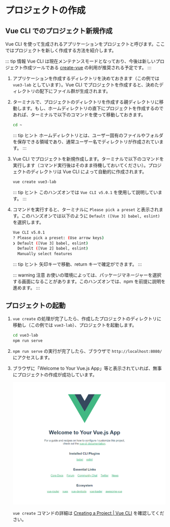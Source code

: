 # プロジェクトの作成

## Vue CLI でのプロジェクト新規作成

Vue CLI を使って生成されるアプリケーションをプロジェクトと呼びます。ここではプロジェクトを新しく作成する方法を紹介します。

::: tip 情報
Vue CLI は現在メンテナンスモードとなっており、今後は新しいプロジェクト作成ツールである [create-vue](https://github.com/vuejs/create-vue) の利用が推奨される予定です。
:::

1. アプリケーションを作成するディレクトリを決めておきます（この例では `vue3-lab` としています）。Vue CLI でプロジェクトを作成すると、決めたディレクトリの配下にファイル群が生成されます。

2. ターミナルで、プロジェクトのディレクトリを作成する親ディレクトリに移動します。もし、ホームディレクトリの直下にプロジェクトを作成するのであれば、ターミナルで以下のコマンドを使って移動しておきます。

   ```sh
   cd ~
   ```

   ::: tip ヒント
   ホームディレクトリとは、ユーザー固有のファイルやフォルダを保存できる領域であり、通常ユーザー名でディレクトリが作成されています。
   :::

3. Vue CLI でプロジェクトを新規作成します。ターミナルで以下のコマンドを実行します（コマンド実行後はそのまま待機しておいてください）。プロジェクトのディレクトリは Vue CLI によって自動的に作成されます。

   ```sh
   vue create vue3-lab
   ```

   ::: tip ヒント
   このハンズオンでは `Vue CLI v5.0.1` を使用して説明しています。
   :::

4. コマンドを実行すると、ターミナルに `Please pick a preset` と表示されます。このハンズオンでは以下のように `Default ([Vue 3] babel, eslint) ` を選択します。

   ```sh
   Vue CLI v5.0.1
   ? Please pick a preset: (Use arrow keys)
   ❯ Default ([Vue 3] babel, eslint)
     Default ([Vue 2] babel, eslint)
     Manually select features
   ```

   ::: tip ヒント
   矢印キーで移動、return キーで確定ができます。
   :::

   ::: warning 注意
   お使いの環境によっては、パッケージマネージャーを選択する画面になることがあります。このハンズオンでは、npm を前提に説明を進めます。
   :::

## プロジェクトの起動

1. `vue create` の処理が完了したら、作成したプロジェクトのディレクトリに移動し（この例では `vue3-lab`）、プロジェクトを起動します。

   ```sh
   cd vue3-lab
   npm run serve
   ```

1. `npm run serve` の実行が完了したら、ブラウザで `http://localhost:8080/` にアクセスします。

1. ブラウザに「Welcome to Your Vue.js App」等と表示されていれば、無事にプロジェクトの作成が成功しています。

   ![vue-app](./images/vue-app.png)

   `vue create` コマンドの詳細は [Creating a Project \| Vue CLI](https://cli.vuejs.org/guide/creating-a-project.html) を確認してください。
